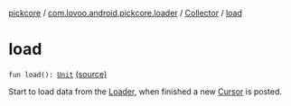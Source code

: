 [pickcore](../../index.md) / [com.lovoo.android.pickcore.loader](../index.md) / [Collector](index.md) / [load](./load.md)

# load

`fun load(): `[`Unit`](https://kotlinlang.org/api/latest/jvm/stdlib/kotlin/-unit/index.html) [(source)](https://github.com/lovoo/android-pickpic/blob/master/pickcore/pickcore/src/main/kotlin/com/lovoo/android/pickcore/loader/Collector.kt#L65)

Start to load data from the [Loader](#), when finished a new [Cursor](#) is posted.

